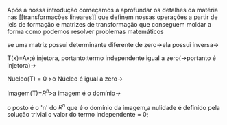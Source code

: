 Após a nossa introdução começamos a aprofundar os detalhes da matéria nas [[transformações lineares]] que definem nossas operações a partir de leis de formação e matrizes de transformação que conseguem moldar a forma como podemos resolver problemas matemáticos

se uma matriz possui determinante diferente de zero->ela possui inversa->

T(x)=Ax;é injetora, portanto:termo independente igual a zero(->portanto é injetora)->

Nucleo(T) = 0 >o Núcleo é igual a zero->

Imagem(T)=$R^n$>a imagem é o domínio->

o posto é o 'n' do $R^n$ que é o domínio da imagem,a nulidade é definido pela solução trivial o valor do termo independente = 0;

